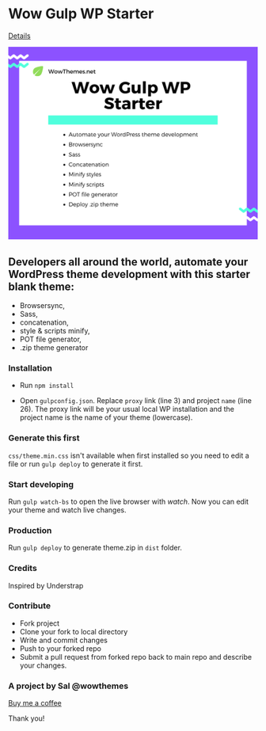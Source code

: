 # Wow Gulp WP Starter

[Details](https://bootstrapstarter.com/bootstrap-templates/wow-gulp-wordpress-starter-theme/)

![screenshot](screenshot.png)

## Developers all around the world, automate your WordPress theme development with this starter blank theme: 

- Browsersync, 
- Sass, 
- concatenation, 
- style & scripts minify, 
- POT file generator, 
- .zip theme generator

### Installation

- Run `npm install`

- Open `gulpconfig.json`. Replace `proxy` link (line 3) and project `name` (line 26). The proxy link will be your usual local WP installation and the project name is the name of your theme (lowercase).

### Generate this first

`css/theme.min.css` isn't available when first installed so you need to edit a file or run `gulp deploy` to generate it first. 

### Start developing

Run `gulp watch-bs` to open the live browser with *watch*. Now you can edit your theme and watch live changes.

### Production

Run `gulp deploy` to generate theme.zip in `dist` folder. 

### Credits

Inspired by Understrap

### Contribute

- Fork project
- Clone your fork to local directory
- Write and commit changes
- Push to your forked repo
- Submit a pull request from forked repo back to main repo and describe your changes.

### A project by Sal @wowthemes

[Buy me a coffee](https://www.wowthemes.net/donate)

Thank you!
